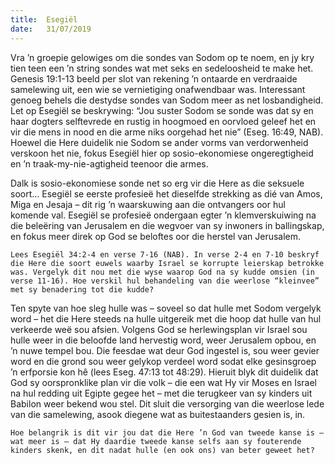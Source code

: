 ```yaml
---
title:  Esegiël
date:   31/07/2019
---
```


Vra ’n groepie gelowiges om die sondes van Sodom op te noem, en jy kry tien teen een ’n string sondes wat met seks en sedeloosheid te make het. Genesis 19:1-13 beeld per slot van rekening ’n ontaarde en verdraaide samelewing uit, een wie se vernietiging onafwendbaar was.  Interessant genoeg behels die destydse sondes van Sodom meer as net losbandigheid. Let op Esegiël se beskrywing: “Jou suster Sodom se sonde was dat sy en haar dogters selftevrede en rustig in hoogmoed en oorvloed geleef het en vir die mens in nood en die arme niks oorgehad het nie” (Eseg. 16:49, NAB). Hoewel die Here duidelik nie Sodom se ander vorms van verdorwenheid verskoon het nie, fokus Esegiël hier op sosio-ekonomiese ongeregtigheid en ’n traak-my-nie-agtigheid teenoor die armes. 

Dalk is sosio-ekonomiese sonde net so erg vir die Here as die seksuele soort… Esegiël se eerste profesieë het dieselfde strekking as dié van Amos, Miga en Jesaja – dit rig ’n waarskuwing aan die ontvangers oor hul komende val. Esegiël se profesieë ondergaan egter ’n klemverskuiwing na die beleëring van Jerusalem en die wegvoer van sy inwoners in ballingskap, en fokus meer direk op God se beloftes oor die herstel van Jerusalem. 

`Lees Esegiël 34:2-4 en verse 7-16 (NAB). In verse 2-4 en 7-10 beskryf die Here die soort euwels waarby Israel se korrupte leierskap betrokke was. Vergelyk dit nou met die wyse waarop God na sy kudde omsien (in verse 11-16). Hoe verskil hul behandeling van die weerlose “kleinvee” met sy benadering tot die kudde?` 

Ten spyte van hoe sleg hulle was – soveel so dat hulle met Sodom vergelyk word – het die Here steeds na hulle uitgereik met die hoop dat hulle van hul verkeerde weë sou afsien. Volgens God se herlewingsplan vir Israel sou hulle weer in die beloofde land hervestig word, weer Jerusalem opbou, en ’n nuwe tempel bou. Die feesdae wat deur God ingestel is, sou weer gevier word en die grond sou weer gelykop verdeel word sodat elke gesinsgroep ’n erfporsie kon hê (lees Eseg. 47:13 tot 48:29). Hieruit blyk dit duidelik dat God sy oorspronklike plan vir die volk – die een wat Hy vir Moses en Israel na hul redding uit Egipte gegee het – met die terugkeer van sy kinders uit Babilon weer bekend wou stel. Dit sluit die versorging van die weerlose lede van die samelewing, asook diegene wat as buitestaanders gesien is, in. 

`Hoe belangrik is dit vir jou dat die Here ’n God van tweede kanse is – wat meer is – dat Hy daardie tweede kanse selfs aan sy fouterende kinders skenk, en dit nadat hulle (en ook ons) van beter geweet het?`